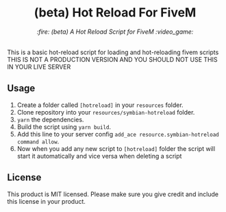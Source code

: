 <h1 align="center">(beta) Hot Reload For FiveM</h1>

<p align="center">
  <i>:fire: (beta) A Hot Reload Script for FiveM :video_game:</i>
  <br>
  <br>
</p>

This is a basic hot-reload script for loading and hot-reloading fivem scripts
THIS IS NOT A PRODUCTION VERSION AND YOU SHOULD NOT USE THIS IN YOUR LIVE SERVER

## Usage

1. Create a folder called `[hotreload]` in your `resources` folder.
2. Clone repository into your `resources/symbian-hotreload` folder.
3. `yarn` the dependencies.
4. Build the script using `yarn build`.
5. Add this line to your server config `add_ace resource.symbian-hotreload command allow`.
6. Now when you add any new script to `[hotreload]` folder the script will start it automatically and vice versa when deleting a script

## License

This product is MIT licensed. Please make sure you give credit and include this license in your product.
